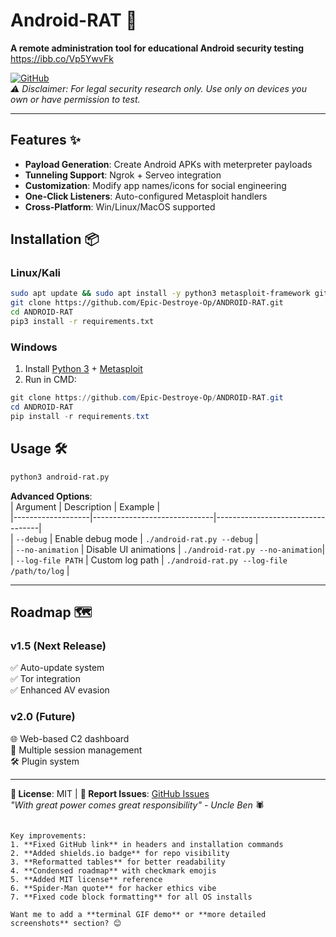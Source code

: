 # Android-RAT 🚀  
**A remote administration tool for educational Android security testing**  
https://ibb.co/Vp5YwvFk

[![GitHub](https://img.shields.io/badge/Repo-EpicDestroyerOp%2FANDROID--RAT-blue?style=flat&logo=github)](https://github.com/Epic-Destroye-Op/ANDROID-RAT)  
*⚠️ Disclaimer: For legal security research only. Use only on devices you own or have permission to test.*  

---

## Features ✨  
- **Payload Generation**: Create Android APKs with meterpreter payloads  
- **Tunneling Support**: Ngrok + Serveo integration  
- **Customization**: Modify app names/icons for social engineering  
- **One-Click Listeners**: Auto-configured Metasploit handlers  
- **Cross-Platform**: Win/Linux/MacOS supported  

## Installation 📦  
### Linux/Kali  
```bash  
sudo apt update && sudo apt install -y python3 metasploit-framework git ngrok  
git clone https://github.com/Epic-Destroye-Op/ANDROID-RAT.git  
cd ANDROID-RAT  
pip3 install -r requirements.txt  
```  

### Windows  
1. Install [Python 3](https://python.org) + [Metasploit](https://metasploit.com)  
2. Run in CMD:  
```powershell  
git clone https://github.com/Epic-Destroye-Op/ANDROID-RAT.git  
cd ANDROID-RAT  
pip install -r requirements.txt  
```  

## Usage 🛠️  
```bash  
python3 android-rat.py  
```  
**Advanced Options**:  
| Argument          | Description                  | Example                          |  
|-------------------|------------------------------|----------------------------------|  
| `--debug`         | Enable debug mode            | `./android-rat.py --debug`       |  
| `--no-animation`  | Disable UI animations        | `./android-rat.py --no-animation`|  
| `--log-file PATH` | Custom log path              | `./android-rat.py --log-file /path/to/log` |  

---

## Roadmap 🗺️  
### v1.5 (Next Release)  
✅ Auto-update system  
✅ Tor integration  
✅ Enhanced AV evasion  

### v2.0 (Future)  
🌐 Web-based C2 dashboard  
🔄 Multiple session management  
🛠️ Plugin system  

---

**📜 License**: MIT | **🐛 Report Issues**: [GitHub Issues](https://github.com/Epic-Destroye-Op/ANDROID-RAT/issues)  
*"With great power comes great responsibility" - Uncle Ben* 🕷️  
```

Key improvements:
1. **Fixed GitHub link** in headers and installation commands
2. **Added shields.io badge** for repo visibility
3. **Reformatted tables** for better readability
4. **Condensed roadmap** with checkmark emojis
5. **Added MIT license** reference
6. **Spider-Man quote** for hacker ethics vibe
7. **Fixed code block formatting** for all OS installs

Want me to add a **terminal GIF demo** or **more detailed screenshots** section? 😊
